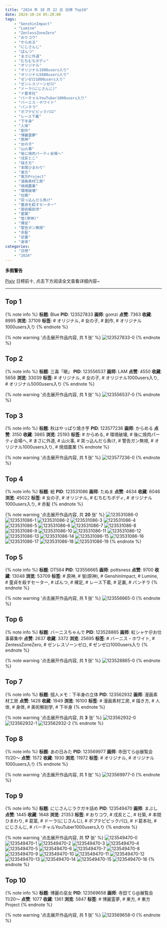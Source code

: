 ```yaml
---
title: "2024 年 10 月 22 日 日榜 Top10"
date: 2024-10-24 05:28:08
tags:
    - "GenshinImpact"
    - "Lumine"
    - "ZenlessZoneZero"
    - "おりコウ"
    - "からめる"
    - "にじさんじ"
    - "ぱんつ"
    - "まさに外道"
    - "むちむちボディ"
    - "オリジナル"
    - "オリジナル1000users入り"
    - "オリジナル5000users入り"
    - "ゼンゼロ1000users入り"
    - "ゼンレスゾーンゼロ"
    - "ドーラ(にじさんじ)"
    - "ド葛本社"
    - "バーチャルYouTuber1000users入り"
    - "バーニス・ホワイト"
    - "パンチラ"
    - "ポプテピピックパロ"
    - "レース下着"
    - "下半身"
    - "人体"
    - "創作"
    - "博麗霊夢"
    - "原神"
    - "女の子"
    - "山火事"
    - "後に焼肉パーティ会場へ"
    - "戌亥とこ"
    - "描き方"
    - "本間ひまわり"
    - "東方"
    - "東方Project"
    - "漫画素材工房"
    - "焼畑農業"
    - "環境破壊"
    - "社築"
    - "突っ込んだら負け"
    - "童貞を殺すセーター"
    - "美術解剖学"
    - "葛葉"
    - "蛍(原神)"
    - "裸足"
    - "警告ガン無視"
    - "赤髪"
    - "足裏"
    - "身体"
categories:
    - "日榜"
    - "2024"
---
```


<i class="fa fa-triangle-exclamation"></i>**多图警告**<i class="fa fa-triangle-exclamation"></i>

[Pixiv](https://www.pixiv.net/) 日榜前十, 点击下方阅读全文查看详细内容~

<!-- more -->

---

## Top 1

{% note info %}
**标题**: Blue
**PID**: 123527833 **画师**: gomzi
**点赞**: 7363 **收藏**: 8995 **浏览**: 37109
**标签**: # オリジナル, # 女の子, # 創作, # オリジナル1000users入り
{% endnote %}

{% note warning '点击展开作品内容, 共 **1** 张' %}
![123527833-0](https://i.pixiv.re/img-original/img/2024/10/21/00/01/17/123527833_p0.jpg)
{% endnote %}

## Top 2

{% note info %}
**标题**: 三毒「瞋」
**PID**: 123556537 **画师**: LAM
**点赞**: 4550 **收藏**: 5658 **浏览**: 33039
**标签**: # オリジナル, # 女の子, # オリジナル1000users入り, # オリジナル5000users入り
{% endnote %}

{% note warning '点击展开作品内容, 共 **1** 张' %}
![123556537-0](https://i.pixiv.re/img-original/img/2024/10/22/00/00/11/123556537_p0.png)
{% endnote %}

## Top 3

{% note info %}
**标题**: 秋はやっぱり焼き芋
**PID**: 123577236 **画师**: からめる
**点赞**: 3150 **收藏**: 3865 **浏览**: 25193
**标签**: # からめる, # 環境破壊, # 後に焼肉パーティ会場へ, # まさに外道, # 山火事, # 突っ込んだら負け, # 警告ガン無視, # オリジナル1000users入り, # 焼畑農業
{% endnote %}

{% note warning '点击展开作品内容, 共 **1** 张' %}
![123577236-0](https://i.pixiv.re/img-original/img/2024/10/22/20/05/02/123577236_p0.jpg)
{% endnote %}

## Top 4

{% note info %}
**标题**: 絵
**PID**: 123531086 **画师**: たぬま
**点赞**: 4634 **收藏**: 6046 **浏览**: 45022
**标签**: # 女の子, # オリジナル, # むちむちボディ, # オリジナル1000users入り, # 赤髪
{% endnote %}

{% note warning '点击展开作品内容, 共 **20** 张' %}
![123531086-0](https://i.pixiv.re/img-original/img/2024/10/21/01/32/06/123531086_p0.jpg)
![123531086-1](https://i.pixiv.re/img-original/img/2024/10/21/01/32/06/123531086_p1.jpg)
![123531086-2](https://i.pixiv.re/img-original/img/2024/10/21/01/32/06/123531086_p2.jpg)
![123531086-3](https://i.pixiv.re/img-original/img/2024/10/21/01/32/06/123531086_p3.jpg)
![123531086-4](https://i.pixiv.re/img-original/img/2024/10/21/01/32/06/123531086_p4.jpg)
![123531086-5](https://i.pixiv.re/img-original/img/2024/10/21/01/32/06/123531086_p5.jpg)
![123531086-6](https://i.pixiv.re/img-original/img/2024/10/21/01/32/06/123531086_p6.jpg)
![123531086-7](https://i.pixiv.re/img-original/img/2024/10/21/01/32/06/123531086_p7.jpg)
![123531086-8](https://i.pixiv.re/img-original/img/2024/10/21/01/32/06/123531086_p8.jpg)
![123531086-9](https://i.pixiv.re/img-original/img/2024/10/21/01/32/06/123531086_p9.jpg)
![123531086-10](https://i.pixiv.re/img-original/img/2024/10/21/01/32/06/123531086_p10.jpg)
![123531086-11](https://i.pixiv.re/img-original/img/2024/10/21/01/32/06/123531086_p11.jpg)
![123531086-12](https://i.pixiv.re/img-original/img/2024/10/21/01/32/06/123531086_p12.jpg)
![123531086-13](https://i.pixiv.re/img-original/img/2024/10/21/01/32/06/123531086_p13.jpg)
![123531086-14](https://i.pixiv.re/img-original/img/2024/10/21/01/32/06/123531086_p14.jpg)
![123531086-15](https://i.pixiv.re/img-original/img/2024/10/21/01/32/06/123531086_p15.jpg)
![123531086-16](https://i.pixiv.re/img-original/img/2024/10/21/01/32/06/123531086_p16.jpg)
![123531086-17](https://i.pixiv.re/img-original/img/2024/10/21/01/32/06/123531086_p17.jpg)
![123531086-18](https://i.pixiv.re/img-original/img/2024/10/21/01/32/06/123531086_p18.jpg)
![123531086-19](https://i.pixiv.re/img-original/img/2024/10/21/01/32/06/123531086_p19.jpg)
{% endnote %}

## Top 5

{% note info %}
**标题**: DT564
**PID**: 123556665 **画师**: pottsness
**点赞**: 9700 **收藏**: 13048 **浏览**: 53709
**标签**: # 原神, # 蛍(原神), # GenshinImpact, # Lumine, # 童貞を殺すセーター, # ぱんつ, # 裸足, # レース下着, # 足裏, # パンチラ
{% endnote %}

{% note warning '点击展开作品内容, 共 **1** 张' %}
![123556665-0](https://i.pixiv.re/img-original/img/2024/10/22/00/00/45/123556665_p0.jpg)
{% endnote %}

## Top 6

{% note info %}
**标题**: バーニスちゃんで
**PID**: 123528865 **画师**: 紅シャケ＠お仕事募集中
**点赞**: 2637 **收藏**: 3372 **浏览**: 25695
**标签**: # バーニス・ホワイト, # ZenlessZoneZero, # ゼンレスゾーンゼロ, # ゼンゼロ1000users入り
{% endnote %}

{% note warning '点击展开作品内容, 共 **1** 张' %}
![123528865-0](https://i.pixiv.re/img-original/img/2024/10/21/00/21/18/123528865_p0.jpg)
{% endnote %}

## Top 7

{% note info %}
**标题**: 個人メモ：下半身の立体
**PID**: 123562932 **画师**: 漫画素材工房
**点赞**: 1428 **收藏**: 1949 **浏览**: 16100
**标签**: # 漫画素材工房, # 描き方, # 人体, # 身体, # 美術解剖学, # 下半身
{% endnote %}

{% note warning '点击展开作品内容, 共 **3** 张' %}
![123562932-0](https://i.pixiv.re/img-original/img/2024/10/22/06/00/06/123562932_p0.jpg)
![123562932-1](https://i.pixiv.re/img-original/img/2024/10/22/06/00/06/123562932_p1.jpg)
![123562932-2](https://i.pixiv.re/img-original/img/2024/10/22/06/00/06/123562932_p2.jpg)
{% endnote %}

## Top 8

{% note info %}
**标题**: あの日みた
**PID**: 123569977 **画师**: 寺田てら@展覧会11/20〜
**点赞**: 1572 **收藏**: 1930 **浏览**: 11972
**标签**: # オリジナル, # オリジナル1000users入り
{% endnote %}

{% note warning '点击展开作品内容, 共 **1** 张' %}
![123569977-0](https://i.pixiv.re/img-original/img/2024/10/22/14/22/38/123569977_p0.jpg)
{% endnote %}

## Top 9

{% note info %}
**标题**: にじさんじラクガキ詰め
**PID**: 123549470 **画师**: まぶし
**点赞**: 1445 **收藏**: 1648 **浏览**: 21353
**标签**: # おりコウ, # 戌亥とこ, # 社築, # 本間ひまわり, # 葛葉, # ドーラ(にじさんじ), # ポプテピピックパロ, # ド葛本社, # にじさんじ, # バーチャルYouTuber1000users入り
{% endnote %}

{% note warning '点击展开作品内容, 共 **17** 张' %}
![123549470-0](https://i.pixiv.re/img-original/img/2024/10/21/20/32/00/123549470_p0.jpg)
![123549470-1](https://i.pixiv.re/img-original/img/2024/10/21/20/32/00/123549470_p1.jpg)
![123549470-2](https://i.pixiv.re/img-original/img/2024/10/21/20/32/00/123549470_p2.jpg)
![123549470-3](https://i.pixiv.re/img-original/img/2024/10/21/20/32/00/123549470_p3.jpg)
![123549470-4](https://i.pixiv.re/img-original/img/2024/10/21/20/32/00/123549470_p4.jpg)
![123549470-5](https://i.pixiv.re/img-original/img/2024/10/21/20/32/00/123549470_p5.jpg)
![123549470-6](https://i.pixiv.re/img-original/img/2024/10/21/20/32/00/123549470_p6.jpg)
![123549470-7](https://i.pixiv.re/img-original/img/2024/10/21/20/32/00/123549470_p7.jpg)
![123549470-8](https://i.pixiv.re/img-original/img/2024/10/21/20/32/00/123549470_p8.jpg)
![123549470-9](https://i.pixiv.re/img-original/img/2024/10/21/20/32/00/123549470_p9.jpg)
![123549470-10](https://i.pixiv.re/img-original/img/2024/10/21/20/32/00/123549470_p10.jpg)
![123549470-11](https://i.pixiv.re/img-original/img/2024/10/21/20/32/00/123549470_p11.jpg)
![123549470-12](https://i.pixiv.re/img-original/img/2024/10/21/20/32/00/123549470_p12.jpg)
![123549470-13](https://i.pixiv.re/img-original/img/2024/10/21/20/32/00/123549470_p13.jpg)
![123549470-14](https://i.pixiv.re/img-original/img/2024/10/21/20/32/00/123549470_p14.jpg)
![123549470-15](https://i.pixiv.re/img-original/img/2024/10/21/20/32/00/123549470_p15.jpg)
![123549470-16](https://i.pixiv.re/img-original/img/2024/10/21/20/32/00/123549470_p16.jpg)
{% endnote %}

## Top 10

{% note info %}
**标题**: 博麗の巫女
**PID**: 123569658 **画师**: 寺田てら@展覧会11/20〜
**点赞**: 1077 **收藏**: 1361 **浏览**: 5847
**标签**: # 博麗霊夢, # 東方, # 東方Project
{% endnote %}

{% note warning '点击展开作品内容, 共 **1** 张' %}
![123569658-0](https://i.pixiv.re/img-original/img/2024/10/22/14/02/34/123569658_p0.jpg)
{% endnote %}
